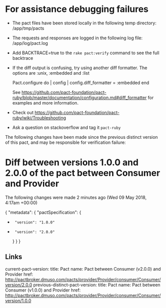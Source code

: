 # For assistance debugging failures

* The pact files have been stored locally in the following temp directory:
    /app/tmp/pacts

* The requests and responses are logged in the following log file:
    /app/log/pact.log

* Add BACKTRACE=true to the `rake pact:verify` command to see the full backtrace

* If the diff output is confusing, try using another diff formatter.
  The options are :unix, :embedded and :list

    Pact.configure do | config |
      config.diff_formatter = :embedded
    end

  See https://github.com/pact-foundation/pact-ruby/blob/master/documentation/configuration.md#diff_formatter for examples and more information.

* Check out https://github.com/pact-foundation/pact-ruby/wiki/Troubleshooting

* Ask a question on stackoverflow and tag it `pact-ruby`


The following changes have been made since the previous distinct version of this pact, and may be responsible for verification failure:

# Diff between versions 1.0.0 and 2.0.0 of the pact between Consumer and Provider

The following changes were made 2 minutes ago (Wed 09 May 2018, 4:17am +00:00)

 {
   "metadata": {
     "pactSpecification": {
-      "version": "1.0.0"
+      "version": "2.0.0"
     }
   }
 }

## Links

current-pact-version:
  title: Pact
  name: Pact between Consumer (v2.0.0) and Provider
  href: http://pactbroker.dmuso.com/pacts/provider/Provider/consumer/Consumer/version/2.0.0
previous-distinct-pact-version:
  title: Pact
  name: Pact between Consumer (v1.0.0) and Provider
  href: http://pactbroker.dmuso.com/pacts/provider/Provider/consumer/Consumer/version/1.0.0
